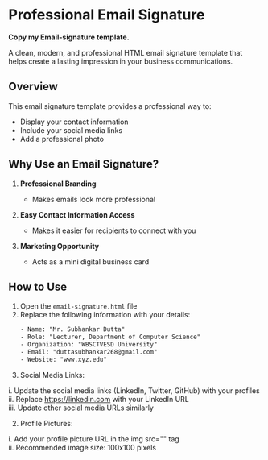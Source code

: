 # Professional Email Signature 

**Copy my Email-signature template.**

A clean, modern, and professional HTML email signature template that helps create a lasting impression in your business communications.

## Overview

This email signature template provides a professional way to:
- Display your contact information
- Include your social media links
- Add a professional photo

## Why Use an Email Signature?

1. **Professional Branding**
      - Makes emails look more professional

2. **Easy Contact Information Access**
      - Makes it easier for recipients to connect with you

3. **Marketing Opportunity**
      - Acts as a mini digital business card

## How to Use

1. Open the `email-signature.html` file
2. Replace the following information with your details:
   ```html
   - Name: "Mr. Subhankar Dutta"
   - Role: "Lecturer, Department of Computer Science"
   - Organization: "WBSCTVESD University"
   - Email: "duttasubhankar268@gmail.com"
   - Website: "www.xyz.edu"

3. Social Media Links:

i. Update the social media links (LinkedIn, Twitter, GitHub) with your profiles<br>
ii. Replace https://linkedin.com with your LinkedIn URL<br>
iii. Update other social media URLs similarly

2. Profile Pictures:

i. Add your profile picture URL in the img src="" tag<br>
ii. Recommended image size: 100x100 pixels
